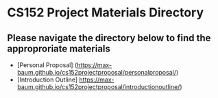 # CS152 Project Materials Directory

## Please navigate the directory below to find the approproriate materials
* [Personal Proposal] (https://max-baum.github.io/cs152projectproposal/personalproposal/)
* [Introduction Outline] https://max-baum.github.io/cs152projectproposal/introductionoutline/)
